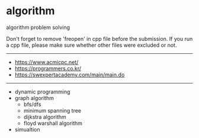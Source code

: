 # algorithm
algorithm problem solving

Don't forget to remove 'freopen' in cpp file before the submission.
If you run a cpp file, please make sure whether other files were excluded or not.

***

* https://www.acmicpc.net/
* https://programmers.co.kr/
* https://swexpertacademy.com/main/main.do

***

* dynamic programming
* graph algorithm
  * bfs/dfs
  * minimum spanning tree
  * dijkstra algorithm
  * floyd warshall algorithm
* simualtion